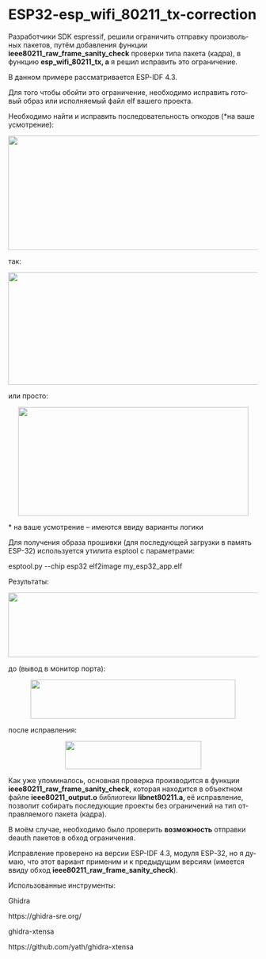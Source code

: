 # ESP32-esp_wifi_80211_tx-correction

<html>

<head>
<meta http-equiv=Content-Type content="text/html; charset=windows-1251">
<meta name=Generator content="Microsoft Word 15 (filtered)">

</head>

<body lang=RU>

<div class=WordSection1>

<p class=MsoNormal>Разработчики <span lang=EN-US>SDK</span><span lang=EN-US> </span><span
lang=EN-US>espressif</span>, решили ограничить отправку произвольных пакетов,
путём добавления функции <b>ieee80211_raw_frame_sanity_check</b> проверки типа
пакета (кадра), в функцию <b>esp_wifi_80211_tx, а</b> я решил исправить это
ограничение.</p><p>В данном примере рассматривается ESP-IDF 4.3.</p>

<p class=MsoNormal>Для того чтобы обойти это ограничение, необходимо исправить
готовый образ или исполняемый файл <span lang=EN-US>elf</span><span lang=EN-US>
</span>вашего проекта.</p>

<p class=MsoNormal>Необходимо найти и исправить последовательность опкодов (*на
ваше усмотрение):</p>

<p class=MsoNormal align=center style='text-align:center'><img width=533
height=231 id="Рисунок 1" src="Correct_esp_wifi_80211_tx.files/image001.jpg"></p>

<p class=MsoNormal>так:</p>

<p class=MsoNormal align=center style='text-align:center'><img width=533
height=227 id="Рисунок 2" src="Correct_esp_wifi_80211_tx.files/image002.jpg"></p>

<p class=MsoNormal>или просто:</p>

<p class=MsoNormal align=center style='text-align:center'><img width=465
height=220 id="Рисунок 3" src="Correct_esp_wifi_80211_tx.files/image003.png"></p>

<p class=MsoNormal>* на ваше усмотрение – имеются ввиду варианты логики</p>

<p class=MsoNormal>Для получения образа прошивки (для последующей загрузки в
память <span lang=EN-US>ESP</span>-32) используется утилита <span lang=EN-US>esptool</span>
с параметрами:</p>

<p class=MsoNormal><span lang=EN-US>esptool.py --chip esp32 elf2image
my_esp32_app.elf</span></p>

<p class=MsoNormal>Результаты:</p>

<p class=MsoNormal align=center style='text-align:center'><img width=623
height=131 id="Рисунок 8" src="Correct_esp_wifi_80211_tx.files/image004.jpg"></p>

<p class=MsoNormal>до (вывод в монитор порта):</p>

<p class=MsoNormal align=center style='text-align:center'><img width=414
height=79 id="Рисунок 6" src="Correct_esp_wifi_80211_tx.files/image005.png"></p>

<p class=MsoNormal>после исправления:</p>

<p class=MsoNormal align=center style='text-align:center'><img width=275
height=57 id="Рисунок 7" src="Correct_esp_wifi_80211_tx.files/image006.png"></p>

<p class=MsoNormal>Как уже упоминалось, основная проверка производится в
функции <b>ieee80211_raw_frame_sanity_check</b>, которая находится в объектном
файле <b>ieee80211_output.o</b>  <span style='font-family:"Arial",sans-serif;
color:#202124;background:white'>библиотеки</span> <b>libnet80211.a, </b>её
исправление, позволит собирать последующие проекты без ограничений на тип
отправляемого пакета (кадра). </p>

<p class=MsoNormal>В моём случае, необходимо было проверить <b>возможность</b>
отправки <span lang=EN-US>deauth</span><span lang=EN-US> </span>пакетов в обход
ограничения.</p>

<p class=MsoNormal>Исправление проверено на версии ESP-IDF 4.3, модуля <span
lang=EN-US>ESP</span>-32, но я думаю, что этот вариант применим и к предыдущим
версиям (имеется ввиду обход <b>ieee80211_raw_frame_sanity_check</b>).</p>

<p class=MsoNormal>Использованные инструменты:</p>

<p class=MsoNormal><span lang=EN-US>Ghidra</span></p>

<p class=MsoNormal><span lang=EN-US>https</span>://<span lang=EN-US>ghidra</span>-<span
lang=EN-US>sre</span>.<span lang=EN-US>org</span>/</p>

<p class=MsoNormal><span lang=EN-US>ghidra</span>-<span lang=EN-US>xtensa</span></p>

<p class=MsoNormal><span lang=EN-US>https</span>://<span lang=EN-US>github</span>.<span
lang=EN-US>com</span>/<span lang=EN-US>yath</span>/<span lang=EN-US>ghidra</span>-<span
lang=EN-US>xtensa</span></p>

<p class=MsoNormal>&nbsp;</p>

</div>

</body>

</html>
